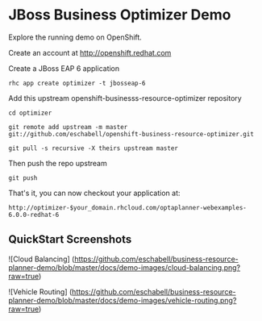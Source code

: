 JBoss Business Optimizer Demo 
=============================

Explore the running demo on OpenShift.

Create an account at http://openshift.redhat.com

Create a JBoss EAP 6 application

    rhc app create optimizer -t jbosseap-6

Add this upstream openshift-businesss-resource-optimizer repository

    cd optimizer
    
    git remote add upstream -m master git://github.com/eschabell/openshift-business-resource-optimizer.git
 
    git pull -s recursive -X theirs upstream master

Then push the repo upstream

    git push

That's it, you can now checkout your application at:

    http://optimizer-$your_domain.rhcloud.com/optaplanner-webexamples-6.0.0-redhat-6


QuickStart Screenshots
----------------------

![Cloud Balancing] (https://github.com/eschabell/business-resource-planner-demo/blob/master/docs/demo-images/cloud-balancing.png?raw=true)

![Vehicle Routing] (https://github.com/eschabell/business-resource-planner-demo/blob/master/docs/demo-images/vehicle-routing.png?raw=true)
